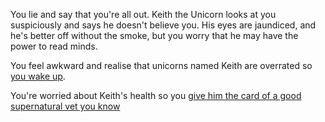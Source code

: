 You lie and say that you're all out. Keith the Unicorn looks at you suspiciously and says he doesn't believe you.
His eyes are jaundiced, and he's better off without the smoke, but you worry that he may have the power to read minds.

You feel awkward and realise that unicorns named Keith are overrated so [you wake up](../existence/existence.md).

You're worried about Keith's health so you 
[give him the card of a good supernatural vet you know](./super-vet/super-vet.md)
